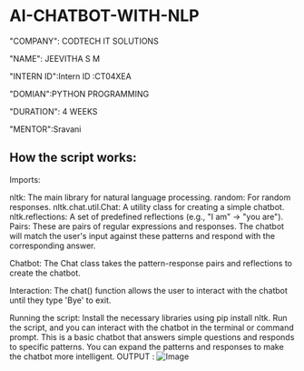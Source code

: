 # AI-CHATBOT-WITH-NLP

"COMPANY": CODTECH IT SOLUTIONS

"NAME": JEEVITHA S M

"INTERN ID":Intern ID :CT04XEA

"DOMIAN":PYTHON PROGRAMMING

"DURATION": 4 WEEKS

"MENTOR":Sravani

## How the script works:
Imports:

nltk: The main library for natural language processing.
random: For random responses.
nltk.chat.util.Chat: A utility class for creating a simple chatbot.
nltk.reflections: A set of predefined reflections (e.g., "I am" → "you are").
Pairs: These are pairs of regular expressions and responses. The chatbot will match the user's input against these patterns and respond with the corresponding answer.

Chatbot: The Chat class takes the pattern-response pairs and reflections to create the chatbot.

Interaction: The chat() function allows the user to interact with the chatbot until they type 'Bye' to exit.

Running the script:
Install the necessary libraries using pip install nltk.
Run the script, and you can interact with the chatbot in the terminal or command prompt.
This is a basic chatbot that answers simple questions and responds to specific patterns. You can expand the patterns and responses to make the chatbot more intelligent.
OUTPUT :
![Image](https://github.com/user-attachments/assets/5365666a-2a92-4975-a3cf-3a82ec88919d)
